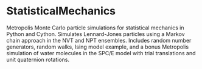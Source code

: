 # StatisticalMechanics
Metropolis Monte Carlo particle simulations for statistical mechanics in Python and Cython. Simulates Lennard-Jones particles using a Markov chain approach in the NVT and NPT ensembles. Includes random number generators, random walks, Ising model example, and a bonus Metropolis simulation of water molecules in the SPC/E model with trial translations and unit quaternion rotations.
